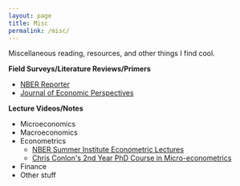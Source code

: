 ```yaml
---
layout: page
title: Misc
permalink: /misc/
---
```


Miscellaneous reading, resources, and other things I find cool.

**Field Surveys/Literature Reviews/Primers**
* [NBER Reporter](https:/www.nber.org/reporter/archive.html)
* [Journal of Economic Perspectives](https://www.aeaweb.org/journals/jep)

**Lecture Videos/Notes**
* Microeconomics
* Macroeconomics
* Econometrics
    * [NBER Summer Institute Econometric
        Lectures](https://www.nber.org/SI_econometrics_lectures.html)
    * [Chris Conlon's 2nd Year PhD Course in
    Micro-econometrics](https://github.com/chrisconlon/micro-metrics)
* Finance
* Other stuff
